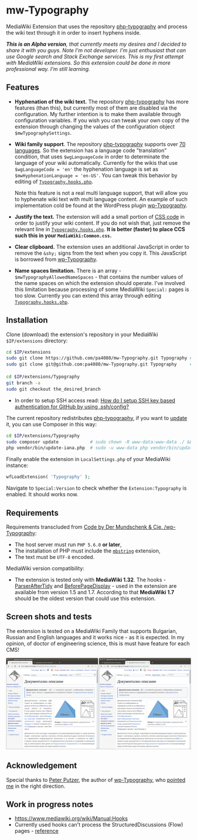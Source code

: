 # mw-Typography

MediaWiki Extension that uses the repository [php-typography](https://github.com/mundschenk-at/php-typography) and process the wiki text through it in order to insert hyphens inside.

***This is an Alpha version**, that currently meets my desires and I decided to share it with you guys. Note I'm not developer. I'm just enthusiast that can use Google search and Stack Exchange services. This is my first attempt with MediaWiki extensions. So this extension could be done in more professional way. I'm still learning.*

## Features

* **Hyphenation of the wiki text.** The repository [php-typography](https://github.com/mundschenk-at/php-typography) has more features (than this), but currently most of them are disabled via the configuration. My further intention is to make them available through configuration variables. If you wish you can tweak your own copy of the extension through changing the values of the configuration object `$mwTypographySettings`.

* **Wiki family support**. The repository [php-typography](https://github.com/mundschenk-at/php-typography) supports over [70 languages](vendor/mundschenk-at/php-typography/src/lang). So the extension has a language code "translation" condition, that uses `$wgLanguageCode` in order to determinate the language of your wiki automatically. Currently for the wikis that use `$wgLanguageCode = 'en'` the hyphenation language is set as `$mwHyphenationLanguage = 'en-US'`. You can tweak this behavior by editing of [`Typography.hooks.php`](/Typography.hooks.php).

  Note this feature is not a real multi language support, that will allow you to hyphenate wiki text with  multi language content. An example of such implementation cold be found at the WordPress plugin [wp-Typography](https://wordpress.org/plugins/wp-typography/).

* **Justify the text.** The extension will add a small portion of [CSS code](modules/TypographyStyle.css) in order to justify your wiki content. If you do not wish that, just remove the relevant line in [`Typography.hooks.php`](/Typography.hooks.php). **It is better (faster) to place CCS such this in your `MediaWiki:Common.css`.**

* **Clear clipboard.** The extension uses an additional JavaScript in order to remove the `&shy;` signs from the text when you copy it. This JavaScript is borrowed from [wp-Typography](https://wordpress.org/plugins/wp-typography/).

* **Name spaces limitation.** There is an array - `$mwTypographyAllowedNameSpaces` - that contains the number values of the name spaces on which the extension should operate. I've involved this limitation because processing of some MediaWiki `Special:` pages is too slow. Currently you can extend this array through editing [`Typography.hooks.php`](/Typography.hooks.php).

## Installation

Clone (download) the extension's repository in your MediaWiki `$IP/extensions` directory:

````bash
cd $IP/extensions
sudo git clone https://github.com/pa4080/mw-Typography.git Typography # HTTPS
sudo git clone git@github.com:pa4080/mw-Typography.git Typography     # SSH

cd $IP/extensions/Typography
git branch -a
sudo git checkout the_desired_branch
````

* In order to setup SSH access read: [How do I setup SSH key based authentication for GitHub by using .ssh/config?](https://askubuntu.com/a/1097078/566421)

The current repository redistributes [php-typography](https://github.com/mundschenk-at/php-typography), if you want to [update](https://github.com/mundschenk-at/php-typography#installation) it, you can use Composer in this way:

````bash
cd $IP/extensions/Typography
sudo composer update            # sudo chown -R www-data:www-data ./ && sudo -u www-data composer update
php vendor/bin/update-iana.php  # sudo -u www-data php vendor/bin/update-iana.php
````

Finally enable the extension in `LocalSettings.php` of your MediaWiki instance:

````php
wfLoadExtension( 'Typography' );
````

Navigate to `Special:Version` to check whether the `Extension:Typography` is enabled. It should works now.

## Requirements

Requirements transcluded from [Code by Der Mundschenk & Cie. /wp-Typography](https://code.mundschenk.at/wp-typography/):

* The host server must run `PHP 5.6.0` **or later**,
* The installation of PHP must include the [`mbstring`](https://www.php.net/manual/en/mbstring.installation.php) extension,
* The text must be `UTF‐8` encoded.

MediaWiki version compatibility:

* The extension is tested only with **MediaWiki 1.32**. The hooks - [ParserAfterTidy](https://www.mediawiki.org/wiki/Manual:Hooks/ParserAfterTidy) and [BeforePageDisplay](BeforePageDisplay) - used in the extension are available from version 1.5 and 1.7. According to that **MediaWiki 1.7** should be the oldest version that could use this extension.


## Screen shots and tests

The extension is tested on a MediaWiki Family that supports Bulgarian, Russian and English languages and it works nice - as it is expected. In my opinion, of doctor of engineering science, this is must have feature for each CMS!

![Example 1.](.images/comparison_between_articles_with_and_without_hyphenation.png)

## Acknowledgement

Special thanks to [Peter Putzer](https://code.mundschenk.at/), the author of [wp-Typography](https://wordpress.org/plugins/wp-typography/), who [pointed me](https://wordpress.org/support/topic/excellent-great-and-essential-plugin/) in the right direction.

## Work in progress notes

* https://www.mediawiki.org/wiki/Manual:Hooks
* Currently used hooks can't process the StructuredDiscussions (Flow) pages - [reference](https://www.mediawiki.org/wiki/Topic:V2lkq91o5myfo6r0)
